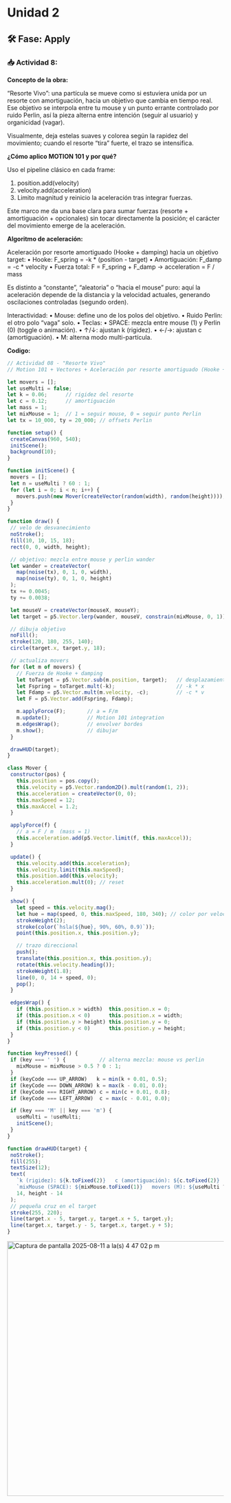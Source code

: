 # Unidad 2


## 🛠 Fase: Apply

### 📥 Actividad 8:

**Concepto de la obra:** 

“Resorte Vivo”: una partícula se mueve como si estuviera unida por un resorte con amortiguación, hacia un objetivo que cambia en tiempo real. Ese objetivo se interpola entre tu mouse y un punto errante controlado por ruido Perlin, así la pieza alterna entre intención (seguir al usuario) y organicidad (vagar).

Visualmente, deja estelas suaves y colorea según la rapidez del movimiento; cuando el resorte “tira” fuerte, el trazo se intensifica.

**¿Cómo aplico MOTION 101 y por qué?**

Uso el pipeline clásico en cada frame:
1. position.add(velocity)
2. velocity.add(acceleration)
3. Limito magnitud y reinicio la aceleración tras integrar fuerzas.

Este marco me da una base clara para sumar fuerzas (resorte + amortiguación + opcionales) sin tocar directamente la posición; el carácter del movimiento emerge de la aceleración.

**Algoritmo de aceleración:**

Aceleración por resorte amortiguado (Hooke + damping) hacia un objetivo target:
	•	Hooke: F_spring = -k * (position - target)
	•	Amortiguación: F_damp = -c * velocity
	•	Fuerza total: F = F_spring + F_damp → acceleration = F / mass

Es distinto a “constante”, “aleatoria” o “hacia el mouse” puro: aquí la aceleración depende de la distancia y la velocidad actuales, generando oscilaciones controladas (segundo orden).

Interactividad:
	•	Mouse: define uno de los polos del objetivo.
	•	Ruido Perlin: el otro polo “vaga” solo.
	•	Teclas:
	•	SPACE: mezcla entre mouse (1) y Perlin (0) (toggle o animación).
	•	↑/↓: ajustan k (rigidez).
	•	←/→: ajustan c (amortiguación).
	•	M: alterna modo multi-partícula.

 **Codigo:**

 ```javascript
// Actividad 08 - "Resorte Vivo"
// Motion 101 + Vectores + Aceleración por resorte amortiguado (Hooke + damping)

let movers = [];
let useMulti = false;
let k = 0.06;      // rigidez del resorte
let c = 0.12;      // amortiguación
let mass = 1;
let mixMouse = 1;  // 1 = seguir mouse, 0 = seguir punto Perlin
let tx = 10_000, ty = 20_000; // offsets Perlin

function setup() {
  createCanvas(960, 540);
  initScene();
  background(10);
}

function initScene() {
  movers = [];
  let n = useMulti ? 60 : 1;
  for (let i = 0; i < n; i++) {
    movers.push(new Mover(createVector(random(width), random(height))));
  }
}

function draw() {
  // velo de desvanecimiento
  noStroke();
  fill(10, 10, 15, 18);
  rect(0, 0, width, height);

  // objetivo: mezcla entre mouse y perlin wander
  let wander = createVector(
    map(noise(tx), 0, 1, 0, width),
    map(noise(ty), 0, 1, 0, height)
  );
  tx += 0.0045;
  ty += 0.0038;

  let mouseV = createVector(mouseX, mouseY);
  let target = p5.Vector.lerp(wander, mouseV, constrain(mixMouse, 0, 1));

  // dibuja objetivo
  noFill();
  stroke(120, 180, 255, 140);
  circle(target.x, target.y, 18);

  // actualiza movers
  for (let m of movers) {
    // Fuerza de Hooke + damping
    let toTarget = p5.Vector.sub(m.position, target);   // desplazamiento
    let Fspring = toTarget.mult(-k);                    // -k * x
    let Fdamp = p5.Vector.mult(m.velocity, -c);         // -c * v
    let F = p5.Vector.add(Fspring, Fdamp);

    m.applyForce(F);       // a = F/m
    m.update();            // Motion 101 integration
    m.edgesWrap();         // envolver bordes
    m.show();              // dibujar
  }

  drawHUD(target);
}

class Mover {
  constructor(pos) {
    this.position = pos.copy();
    this.velocity = p5.Vector.random2D().mult(random(1, 2));
    this.acceleration = createVector(0, 0);
    this.maxSpeed = 12;
    this.maxAccel = 1.2;
  }

  applyForce(f) {
    // a = F / m  (mass = 1)
    this.acceleration.add(p5.Vector.limit(f, this.maxAccel));
  }

  update() {
    this.velocity.add(this.acceleration);
    this.velocity.limit(this.maxSpeed);
    this.position.add(this.velocity);
    this.acceleration.mult(0); // reset
  }

  show() {
    let speed = this.velocity.mag();
    let hue = map(speed, 0, this.maxSpeed, 180, 340); // color por velocidad
    strokeWeight(2);
    stroke(color(`hsla(${hue}, 90%, 60%, 0.9)`));
    point(this.position.x, this.position.y);

    // trazo direccional
    push();
    translate(this.position.x, this.position.y);
    rotate(this.velocity.heading());
    strokeWeight(1.8);
    line(0, 0, 14 + speed, 0);
    pop();
  }

  edgesWrap() {
    if (this.position.x > width)  this.position.x = 0;
    if (this.position.x < 0)      this.position.x = width;
    if (this.position.y > height) this.position.y = 0;
    if (this.position.y < 0)      this.position.y = height;
  }
}

function keyPressed() {
  if (key === ' ') {           // alterna mezcla: mouse vs perlin
    mixMouse = mixMouse > 0.5 ? 0 : 1;
  }
  if (keyCode === UP_ARROW)   k = min(k + 0.01, 0.5);
  if (keyCode === DOWN_ARROW) k = max(k - 0.01, 0.0);
  if (keyCode === RIGHT_ARROW) c = min(c + 0.01, 0.8);
  if (keyCode === LEFT_ARROW)  c = max(c - 0.01, 0.0);

  if (key === 'M' || key === 'm') {
    useMulti = !useMulti;
    initScene();
  }
}

function drawHUD(target) {
  noStroke();
  fill(255);
  textSize(12);
  text(
    `k (rigidez): ${k.toFixed(2)}   c (amortiguación): ${c.toFixed(2)}   ` +
    `mixMouse (SPACE): ${mixMouse.toFixed(1)}   movers (M): ${useMulti ? 'muchos' : 'uno'}`,
    14, height - 14
  );
  // pequeña cruz en el target
  stroke(255, 220);
  line(target.x - 5, target.y, target.x + 5, target.y);
  line(target.x, target.y - 5, target.x, target.y + 5);
}
```

<img width="843" height="593" alt="Captura de pantalla 2025-08-11 a la(s) 4 47 02 p m" src="https://github.com/user-attachments/assets/2a979e4b-f055-4ca3-875d-f9017af5c173" />


